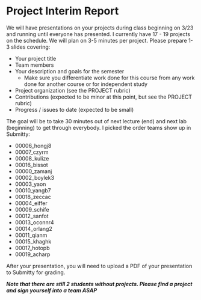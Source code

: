 # Project Interim Report

We will have presentations on your projects during class beginning on 3/23 and running until everyone has presented. I currently have 17 - 19 projects on the schedule. We will plan on 3-5 minutes per project. Please prepare 1-3 slides covering:

* Your project title
* Team members
* Your description and goals for the semester
    * Make sure you differentiate work done for this course from any work done for another course or for independent study
* Project organization (see the PROJECT rubric)
* Contributions (expected to be minor at this point, but see the PROJECT rubric)
* Progress / issues to date (expected to be small)

The goal will be to take 30 minutes out of next lecture (end) and next lab (beginning) to get through everybody. I picked the order teams show up in Submitty:

* 00006_hongj8
* 00007_czyrm
* 00008_kulize
* 00016_bissot
* 00000_zamanj
* 00002_boylek3
* 00003_yaon
* 00010_yangb7
* 00018_zeccac
* 00004_eiffer
* 00009_schife
* 00012_sanfot
* 00013_oconnr4
* 00014_orlang2
* 00011_qianm
* 00015_khaghk
* 00017_hotopb
* 00019_acharp

After your presentation, you will need to upload a PDF of your presentation to Submitty for grading.

***Note that there are still 2 students without projects. Please find a project and sign yourself into a team ASAP***


 
